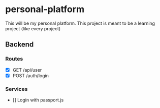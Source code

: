 # personal-platform
This will be my personal platform. This project is meant to be a learning project (like every project)


## Backend

### Routes

- [x] GET /api/user
- [x] POST /auth/login

### Services

- [] Login with passport.js 